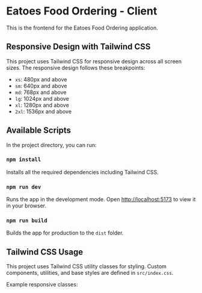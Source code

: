 # Eatoes Food Ordering - Client

This is the frontend for the Eatoes Food Ordering application.

## Responsive Design with Tailwind CSS

This project uses Tailwind CSS for responsive design across all screen sizes. The responsive design follows these breakpoints:

- `xs`: 480px and above
- `sm`: 640px and above
- `md`: 768px and above
- `lg`: 1024px and above
- `xl`: 1280px and above
- `2xl`: 1536px and above

## Available Scripts

In the project directory, you can run:

### `npm install`

Installs all the required dependencies including Tailwind CSS.

### `npm run dev`

Runs the app in the development mode.
Open [http://localhost:5173](http://localhost:5173) to view it in your browser.

### `npm run build`

Builds the app for production to the `dist` folder.

## Tailwind CSS Usage

This project uses Tailwind CSS utility classes for styling. Custom components, utilities, and base styles are defined in `src/index.css`.

Example responsive classes:
